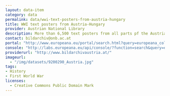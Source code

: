 ```yaml
---
layout: data-item
category: data
permalink: data/wwi-text-posters-from-austria-hungary
title: WWI text posters from Austria-Hungary
provider: Austrian National Library 
description: More than 6,500 text posters from all parts pf the Austrian-Hungarian monarchy including the important Emperor manifestos, announcements managing mobilisation, administration and shortages with information on dates and places.
contact: bildarchiv@onb.ac.at 
portal: "http://www.europeana.eu/portal/search.html?query=europeana_collectionName%3A9200290*&rows=96&qf=RIGHTS%3Ahttp%3A%2F%2Fcreativecommons.org%2Fpublicdomain%2Fmark%2F1.0%2F*" 
console: "http://labs.europeana.eu/api/console/?function=search&query=europeana_collectionName%3A9200290*&rows=96&reusability=open"
providerurl: "http://www.bildarchivaustria.at/"
imageurl: 
  - "/img/datasets/9200290_Austria.jpg"
tags:
- History
- First World War
licenses:
  - Creative Commons Public Domain Mark 
---
```

